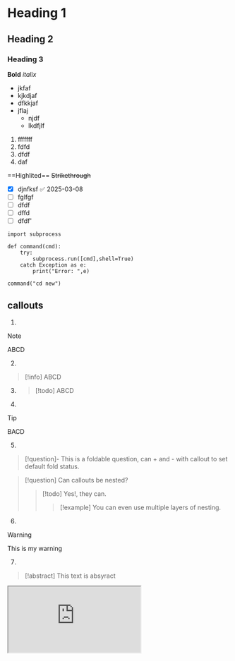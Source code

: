 # Heading 1
## Heading 2
### Heading 3

**Bold**
*italix*

- jkfaf
- kjkdjaf
- dfkkjaf
- jflaj
	- njdf
	- lkdfjlf

1. fffffff
2. fdfd
3. dfdf
4. daf



==Highlited==
~~Strikethrough~~
- [x] djnfksf ✅ 2025-03-08
- [ ] fglfgf
- [ ] dfdf
- [ ] dffd
- [ ] dfdf'

```
import subprocess

def command(cmd):
	try:
		subprocess.run([cmd],shell=True)
	catch Exception as e:
		print("Error: ",e) 

command("cd new")
```
 
## callouts
1. 
>[!note] 
>ABCD

2.  
 >[!info]
 >ABCD

3.   
   >[!todo] 
   >ABCD

4. 
>[!tip]
>BACD


5. 
>[!question]-
>This is a foldable question, can + and - with callout to set default fold status.

> [!question] Can callouts be nested?
> > [!todo] Yes!, they can.
> > > [!example]  You can even use multiple layers of nesting.


6. 
>[!warning]
>This is my warning

7. 
>[!abstract]
>This text is absyract

<iframe src="https://help.obsidian.md/callouts"  height="400"></iframe>



